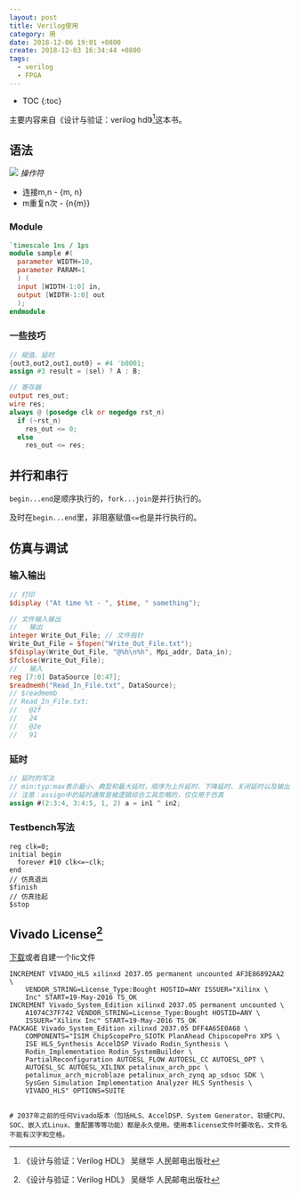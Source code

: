 ```yaml
---
layout: post
title: Verilog使用
category: 用
date: 2018-12-06 19:01 +0800
create: 2018-12-03 16:34:44 +0800
tags:
  - verilog
  - FPGA
---
```


- TOC
{:toc}

主要内容来自《设计与验证：verilog hdl》[^1]这本书。

## 语法
![](https://i.loli.net/2018/12/04/5c06449eb60b0.jpg)
*操作符*

* 连接m,n - {m, n}
* m重复n次 - {n{m}}

### Module
```verilog
`timescale 1ns / 1ps
module sample #(
  parameter WIDTH=10,
  parameter PARAM=1
  ) (
  input [WIDTH-1:0] in,
  output [WIDTH-1:0] out
  );
endmodule
```

### 一些技巧
```verilog
// 赋值、延时
{out3,out2,out1,out0} = #4 'b0001;
assign #3 result = (sel) ? A : B;
```

```verilog
// 寄存器
output res_out;
wire res;
always @ (posedge clk or negedge rst_n)
  if (~rst_n)
    res_out <= 0;
  else
    res_out <= res;
```

## 并行和串行
`begin...end`是顺序执行的，`fork...join`是并行执行的。

及时在`begin...end`里，非阻塞赋值`<=`也是并行执行的。

## 仿真与调试

### 输入输出
```verilog
// 打印
$display ("At time %t - ", $time, " something");

// 文件输入输出
//   输出
integer Write_Out_File; // 文件指针
Write_Out_File = $fopen("Write_Out_File.txt");
$fdisplay(Write_Out_File, "@%h\n%h", Mpi_addr, Data_in);
$fclose(Write_Out_File);
//   输入
reg [7:0] DataSource [0:47];
$readmemh("Read_In_File.txt", DataSource);
// $readmemb
// Read_In_File.txt:
//   @2f
//   24
//   @2e
//   91
```

### 延时
```verilog
// 延时的写法
// min:typ:max表示最小、典型和最大延时，顺序为上升延时、下降延时、关闭延时以及输出变成X的延时。未定义的延时取已定义的延时中的最小值
// 注意：assign中的延时通常是被逻辑综合工具忽略的，仅仅用于仿真
assign #(2:3:4, 3:4:5, 1, 2) a = in1 ^ in2;
```

### Testbench写法
```
reg clk=0;
initial begin
  forever #10 clk<=~clk;
end
// 仿真退出
$finish
// 仿真挂起
$stop
```

## Vivado License[^1]
[下载](https://github.com/Maskerk/License/tree/master/vivado_license)或者自建一个lic文件

```
INCREMENT VIVADO_HLS xilinxd 2037.05 permanent uncounted AF3E86892AA2 \
    VENDOR_STRING=License_Type:Bought HOSTID=ANY ISSUER="Xilinx \
    Inc" START=19-May-2016 TS_OK
INCREMENT Vivado_System_Edition xilinxd 2037.05 permanent uncounted \
    A1074C37F742 VENDOR_STRING=License_Type:Bought HOSTID=ANY \
    ISSUER="Xilinx Inc" START=19-May-2016 TS_OK
PACKAGE Vivado_System_Edition xilinxd 2037.05 DFF4A65E0A68 \
    COMPONENTS="ISIM ChipScopePro_SIOTK PlanAhead ChipscopePro XPS \
    ISE HLS_Synthesis AccelDSP Vivado Rodin_Synthesis \
    Rodin_Implementation Rodin_SystemBuilder \
    PartialReconfiguration AUTOESL_FLOW AUTOESL_CC AUTOESL_OPT \
    AUTOESL_SC AUTOESL_XILINX petalinux_arch_ppc \
    petalinux_arch_microblaze petalinux_arch_zynq ap_sdsoc SDK \
    SysGen Simulation Implementation Analyzer HLS Synthesis \
    VIVADO_HLS" OPTIONS=SUITE


# 2037年之前的任何Vivado版本（包括HLS、AccelDSP、System Generator、软硬CPU、SOC、嵌入式Linux、重配置等等功能）都是永久使用。使用本license文件时要改名，文件名不能有汉字和空格。
```


[^1]: 《设计与验证：Verilog HDL》 吴继华 人民邮电出版社
[^2]: [来源](https://www.cnblogs.com/maskerk/p/7350182.html)
